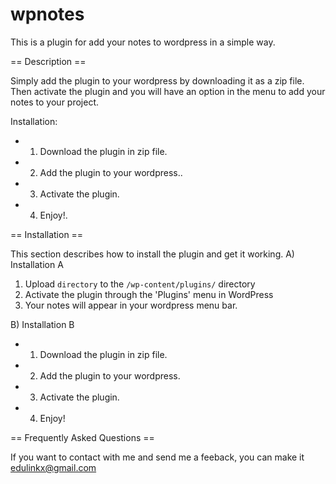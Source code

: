 # wpnotes
This is a plugin for add your notes to wordpress in a simple way.

== Description ==

Simply add the plugin to your wordpress by downloading it as a zip file. Then activate the plugin
and you will have an option in the menu to add your notes to your project.

Installation:

*   1. Download the plugin in zip file.
*   2. Add the plugin to your wordpress..
*   3. Activate the plugin.
*   4. Enjoy!.




== Installation ==

This section describes how to install the plugin and get it working.
A) Installation A

1. Upload `directory` to the `/wp-content/plugins/` directory
2. Activate the plugin through the 'Plugins' menu in WordPress
3. Your notes will appear in your wordpress menu bar.

B) Installation B

*   1. Download the plugin in zip file.
*   2. Add the plugin to your wordpress.
*   3. Activate the plugin.
*   4. Enjoy!

== Frequently Asked Questions ==

  If you want to contact with me and send me a feeback, you can make it edulinkx@gmail.com
